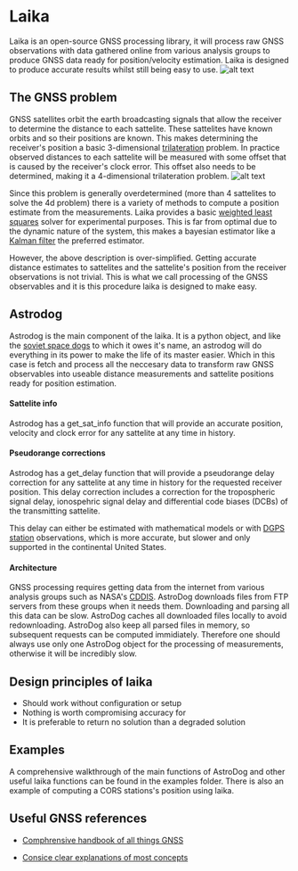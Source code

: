 
# Laika

Laika is an open-source GNSS processing library, it will process raw GNSS observations with data gathered online from various analysis groups to produce GNSS data ready for position/velocity estimation. Laika is designed to produce accurate results whilst still being easy to use.
![alt text](https://www.thoughtco.com/thmb/RABYtJPM_H6BS_Wv8sNltm188vY=/768x0/filters:no_upscale():max_bytes(150000):strip_icc()/laika-515031406-58e80f1f3df78c5162a95267.jpg)

## The GNSS problem

GNSS satellites orbit the earth broadcasting signals that allow the receiver to determine the distance to each sattelite. These sattelites have known orbits and so their positions are known. This makes determining the receiver's position a basic 3-dimensional [trilateration](https://en.wikipedia.org/wiki/Trilateration) problem. In practice observed distances to each sattelite will be measured with some offset that is caused by the receiver's clock error. This offset also needs to be determined, making it a 4-dimensional trilateration problem. 
![alt text](https://upload.wikimedia.org/wikipedia/commons/thumb/c/c3/3spheres.svg/622px-3spheres.svg.png)

Since this problem is generally overdetermined (more than 4 sattelites to solve the 4d problem) there is a variety of methods to compute a position estimate from the measurements. Laika provides a basic [weighted least squares](https://en.wikipedia.org/wiki/Weighted_least_squares) solver for experimental purposes. This is far from optimal due to the dynamic nature of the system, this makes a bayesian estimator like a [Kalman filter](https://en.wikipedia.org/wiki/Kalman_filter) the preferred estimator.

However, the above description is over-simplified. Getting accurate distance estimates to sattelites and the sattelite's position from the receiver observations is not trivial. This is what we call processing of the GNSS observables and it is this procedure laika is designed to make easy.

## Astrodog
Astrodog is the main component of the laika. It is a python object, and like the [soviet space dogs](https://en.wikipedia.org/wiki/Soviet_space_dogs) to which it owes it's name, an astrodog will do everything in its power to make the life of its master easier. Which in this case is fetch and process all the neccesary data to transform raw GNSS observables into useable distance measurements and sattelite positions ready for position estimation.

#### Sattelite info
Astrodog has a get_sat_info function that will provide an accurate position, velocity and clock error for any sattelite at any time in history. 


#### Pseudorange corrections
Astrodog has a get_delay function that will provide a pseudorange delay correction for any sattelite at any time in history for the requested receiver position. This delay correction includes a correction for the tropospheric signal delay, ionospehric signal delay and differential code biases (DCBs) of the transmitting sattelite.

This delay can either be estimated with mathematical models or with [DGPS station](https://www.ngs.noaa.gov/CORS/) observations, which is more accurate, but slower and only supported in the continental United States.

#### Architecture
GNSS processing requires getting data from the internet from various analysis groups such as NASA's [CDDIS](https://cddis.nasa.gov/Data_and_Derived_Products/GNSS/GNSS_data_and_product_archive.html). AstroDog downloads files from FTP servers from these groups when it needs them. Downloading and parsing all this data can be slow. AstroDog caches all downloaded files locally to avoid redownloading. AstroDog also keep all parsed files in memory, so subsequent requests can be computed immidiately. Therefore one should always use only one AstroDog object for the processing of measurements, otherwise it will be incredibly slow.


## Design principles of laika
- Should work without configuration or setup
- Nothing is worth compromising accuracy for
- It is preferable to return no solution than a degraded solution





## Examples
A comprehensive walkthrough of the main functions of AstroDog and other useful laika functions can be found in the examples folder. There is also an example of computing a CORS stations's position using laika.


## Useful GNSS references
- [Comphrensive handbook of all things GNSS](https://www.springer.com/us/book/9783319429267)

- [Consice clear explanations of most concepts](https://gssc.esa.int/navipedia/index.php/Main_Page)
